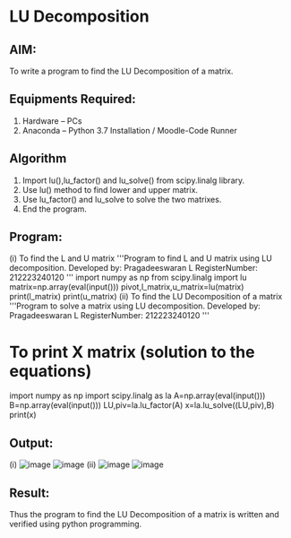 # LU Decomposition 

## AIM:
To write a program to find the LU Decomposition of a matrix.

## Equipments Required:
1. Hardware – PCs
2. Anaconda – Python 3.7 Installation / Moodle-Code Runner

## Algorithm
1. Import lu(),lu_factor() and lu_solve() from scipy.linalg library.
2. Use lu() method to find lower and upper matrix.
3. Use lu_factor() and lu_solve to solve the two matrixes.
4. End the program.

## Program:
(i) To find the L and U matrix
'''Program to find L and U matrix using LU decomposition.
Developed by: Pragadeeswaran L
RegisterNumber: 212223240120
'''
import numpy as np
from scipy.linalg import lu
matrix=np.array(eval(input()))
pivot,l_matrix,u_matrix=lu(matrix)
print(l_matrix)
print(u_matrix)
(ii) To find the LU Decomposition of a matrix
'''Program to solve a matrix using LU decomposition.
Developed by: Pragadeeswaran L
RegisterNumber: 212223240120
'''

# To print X matrix (solution to the equations)
import numpy as np
import scipy.linalg as la
A=np.array(eval(input()))
B=np.array(eval(input()))
LU,piv=la.lu_factor(A)
x=la.lu_solve((LU,piv),B)
print(x)

## Output:
(i)
![image](https://github.com/Pragadeeswaran-bit/LU-Decomposition/assets/147473828/dab9a638-cfb5-4ddf-ada3-ea3a69bdfe19)
![image](https://github.com/Pragadeeswaran-bit/LU-Decomposition/assets/147473828/bb1fa629-39a2-43a3-925d-229fbd36d61a)
(ii)
![image](https://github.com/Pragadeeswaran-bit/LU-Decomposition/assets/147473828/f51c425e-bb6a-467b-934f-3a11181532da)
![image](https://github.com/Pragadeeswaran-bit/LU-Decomposition/assets/147473828/a1fb9a18-f260-43a8-bce8-521832fd1532)



## Result:
Thus the program to find the LU Decomposition of a matrix is written and verified using python programming.

